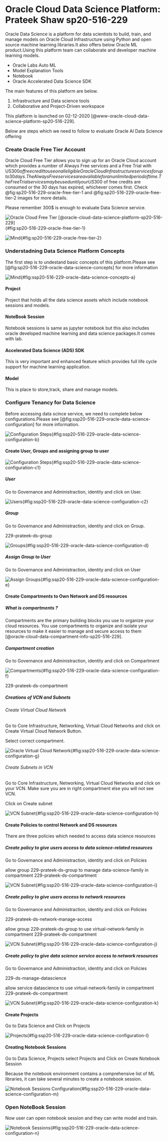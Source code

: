 # Oracle Cloud Data Science Platform: Prateek Shaw sp20-516-229


Oracle Data Science is a platform for data scientists to build, train,
and manage models on Oracle Cloud Infrastructure using Python and open
source machine learning libraries.It also offers below Oracle ML
product.Using this platform team can collaborate and developer machine
learning models.

* Oracle Labs Auto ML
* Model Explanation Tools
* Notebook
* Oracle Accelerated Data Science SDK

The main features of this platform are below.

1. Infrastructure and Data science tools
1. Collaborative and Project-Driven workspace

This platform is launched on 02-12-2020 [@www-oracle-cloud-data-science-platform-sp20-516-229].

Below are steps which we need to follow to evaluate Oracle AI Data
Science offering

### Create Oracle Free Tier Account 

Oracle Cloud Free Tier allows you to sign up for an Oracle Cloud account
which provides a number of Always Free services and a Free Trial with
US$300 of free credit to use on all eligible Oracle Cloud Infrastructure
services for up to 30 days. The Always Free services are available for
an unlimited period of time. The Free Trial services may be used until
your US$300 of free credits are consumed or the 30 days has expired,
whichever comes first. Check @fig:sp20-516-229-oracle-free-tier-1 and
@fig:sp20-516-229-oracle-free-tier-2 images for more details.

Please remember 300$ is enough to evaluate Data Science service.

![Oracle Cloud Free Tier [@oracle-cloud-data-science-platform-sp20-516-229]](images/1-oc-ft.png){#fig:sp20-516-229-oracle-free-tier-1}

![Mind](images/2-oc-ft.png){#fig:sp20-516-229-oracle-free-tier-2}

### Understadning Data Science Platform Concepts 

The first step is to undestand basic concepts of this platform.Please
see [@fig:sp20-516-229-oracle-data-science-concepts] for more
information

![Mind](images/3-oc-ds-concepts.png){#fig:ssp20-516-229-oracle-data-science-concepts-a}

#### Project

Project that holds all the data science assets which include notebook
sessions and models.

#### NoteBook Session

Notebook sessions is same as jupyter notebook but this also includes
oracle developed machine learning and data science packages.It comes
with lab.

#### Accelerated Data Science (ADS) SDK

This is very important and enhanced feature which provides full life
cycle support for machine learning application.

#### Model

This is place to store,track, share and manage models.

### Configure Tenancy for Data Science

Before accessing data scince service, we need to complete below
configurations.Please see
[@fig:ssp20-516-229-oracle-data-science-configuration] for more
information.

![Configuration Steps](images/4-oc-ds-config.png){#fig:ssp20-516-229-oracle-data-science-configuration-b}

#### Create User, Groups and assigning group to user

![Configuration Steps](images/5-oc-ds-user-group.png){#fig:ssp20-516-229-oracle-data-science-configuration-c1}


##### User

Go to Governance and Administraction, identity and click on User.

![Users](images/6-ds-user.png){#fig:ssp20-516-229-oracle-data-science-configuration-c2}

##### Group

Go to Governance and Administraction, identity and click on Group.

229-prateek-ds-group

![Groups](images/oc-ds-group.png){#fig:ssp20-516-229-oracle-data-science-configuration-d}

##### Assign Group to User

Go to Governance and Administraction, identity and click on User

![Assign Groups](images/8-ds-assign-group.png){#fig:ssp20-516-229-oracle-data-science-configuration-e}

#### Create Compartments to Own Network and DS resources

##### What is compartments ?

Compartments are the primary building blocks you use to organize your
cloud resources. You use compartments to organize and isolate your
resources to make it easier to manage and secure access to them
[@oracle-cloud-data-compartment-info-sp20-516-229].

##### Compartment creation

Go to Governance and Administraction, identity and click on Compartment


![Compartments](images/oc-ds-compartments.png){#fig:ssp20-516-229-oracle-data-science-configuration-f}


229-prateek-ds-compartment

##### Creations of VCN and Subnets

###### Create Virtual Cloud Network

Go to Core Infrastructure, Networking, Virtual Cloud Networks and click
on Create Virtual Cloud Network Button.

Select correct compartment.


![Oracle Virtual Cloud Network](images/oc-ds-vcn.png){#fig:ssp20-516-229-oracle-data-science-configuration-g}


###### Create Subnets in VCN

Go to Core Infrastructure, Networking, Virtual Cloud Networks and click
on your VCN. Make sure you are in right compartment else you will not
see VCN.

Click on Create subnet


![VCN Subnet](images/oc-ds-vcn-subnet.png){#fig:ssp20-516-229-oracle-data-science-configuration-h}


#### Create Policies to control Network and DS resources

There are three policies which needed to access data science resources

##### Create policy to give users access to data science-related resources

Go to Governance and Administraction, identity and click on Policies

allow group 229-prateek-ds-group to manage data-science-family in
compartment 229-prateek-ds-compartment

![VCN Subnet](images/oc-ds-policy-manage-access.png){#fig:ssp20-516-229-oracle-data-science-configuration-i}


##### Create policy to give users access to network resources

Go to Governance and Administraction, identity and click on Policies

229-prateek-ds-network-manage-access

allow group 229-prateek-ds-group to use virtual-network-family in
compartment 229-prateek-ds-compartment

![VCN Subnet](images/oc-ds-policy-network-manage.png){#fig:ssp20-516-229-oracle-data-science-configuration-j}

##### Create policy to give data science service access to network resources


Go to Governance and Administraction, identity and click on Policies

229-ds-manage-datascience

allow service datascience to use virtual-network-family in compartment
229-prateek-ds-compartment

![VCN Subnet](images/oc-ds-policy-datascience-manage.png){#fig:ssp20-516-229-oracle-data-science-configuration-k}


#### Create Projects

Go to Data Science and Click on Projects

![Projects](images/oc-ds-projects.png){#fig:ssp20-516-229-oracle-data-science-configuration-l}

#### Creating Notebook Sessions 

Go to Data Science, Projects select Projects and Click on Create
Notebook Session

Because the notebook environment contains a comprehensive list of ML
libraries, it can take several minutes to create a notebook session.

![Notebook Sessions Configuration](images/oc-ds-projects-notebooks.png){#fig:ssp20-516-229-oracle-data-science-configuration-m}


### Open NoteBook Session

Now user can open notebook session and they can write model and train.


![Notebook Sessions](images/oc-ds-notebooks.png){#fig:ssp20-516-229-oracle-data-science-configuration-n}


